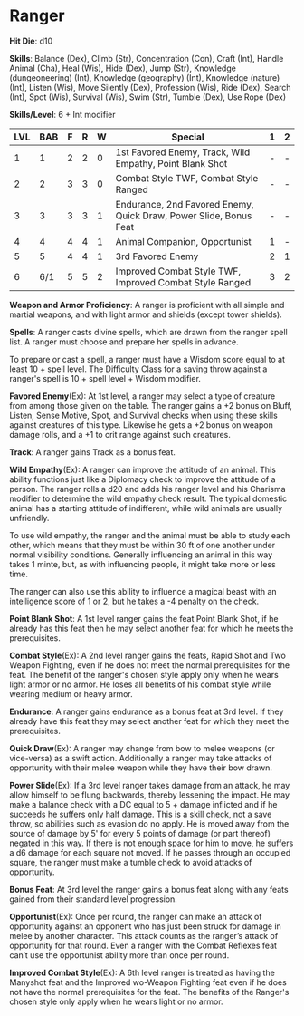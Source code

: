 # Ranger

**Hit Die**: d10

**Skills**: Balance (Dex), Climb (Str), Concentration (Con), Craft (Int), Handle Animal (Cha), Heal (Wis), Hide (Dex), Jump (Str), Knowledge (dungeoneering) (Int), Knowledge (geography) (Int), Knowledge (nature) (Int), Listen (Wis), Move Silently (Dex), Profession (Wis), Ride (Dex), Search (Int), Spot (Wis), Survival (Wis), Swim (Str), Tumble (Dex), Use Rope (Dex)

**Skills/Level**: 6 + Int modifier

LVL | BAB | F | R | W | Special | 1 | 2 
--- | --- | - | - | - | ------- | - | -
1   | 1   | 2 | 2 | 0 | 1st Favored Enemy, Track, Wild Empathy, Point Blank Shot | - | -  
2   | 2   | 3 | 3 | 0 | Combat Style TWF, Combat Style Ranged | - | -  
3   | 3   | 3 | 3 | 1 | Endurance, 2nd Favored Enemy, Quick Draw, Power Slide, Bonus Feat | - | -
4   | 4   | 4 | 4 | 1 | Animal Companion, Opportunist | 1 | -
5   | 5   | 4 | 4 | 1 | 3rd Favored Enemy | 2 | 1
6   | 6/1 | 5 | 5 | 2 | Improved Combat Style TWF, Improved Combat Style Ranged | 3 | 2

**Weapon and Armor Proficiency**: A ranger is proficient with all simple and martial weapons, and with light armor and shields (except tower shields).

**Spells**: A ranger casts divine spells, which are drawn from the ranger spell list. A ranger must choose and prepare her spells in advance. 

To prepare or cast a spell, a ranger must have a Wisdom score equal to at least 10 + spell level. The Difficulty Class for a saving throw against a ranger's spell is 10 + spell level + Wisdom modifier. 

**Favored Enemy**(Ex): At 1st level, a ranger may select a type of creature from among those given on the table. The ranger gains a +2 bonus on Bluff, Listen, Sense Motive, Spot, and Survival checks when using these skills against creatures of this type. Likewise he gets a +2 bonus on weapon damage rolls, and a +1 to crit range against such creatures.

**Track**: A ranger gains Track as a bonus feat.

**Wild Empathy**(Ex): A ranger can improve the attitude of an animal. This ability functions just like a Diplomacy check to improve the attitude of a person. The ranger rolls a d20 and adds his ranger level and his Charisma modifier to determine the wild empathy check result. The typical domestic animal has a starting attitude of indifferent, while wild animals are usually unfriendly.

To use wild empathy, the ranger and the animal must be able to study each other, which means that they must be within 30 ft of one another under normal visibility conditions. Generally influencing an animal in this way takes 1 minte, but, as with influencing people, it might take more or less time.

The ranger can also use this ability to influence a magical beast with an intelligence score of 1 or 2, but he takes a -4 penalty on the check.

**Point Blank Shot**: A 1st level ranger gains the feat Point Blank Shot, if he already has this feat then he may select another feat for which he meets the prerequisites.

**Combat Style**(Ex): A 2nd level ranger gains the feats, Rapid Shot and Two Weapon Fighting, even if he does not meet the normal prerequisites for the feat. The benefit of the ranger's chosen style apply only when he wears light armor or no armor. He loses all benefits of his combat style while wearing medium or heavy armor.

**Endurance**: A ranger gains endurance as a bonus feat at 3rd level. If they already have this feat they may select another feat for which they meet the prerequisites. 

**Quick Draw**(Ex): A ranger may change from bow to melee weapons (or vice-versa) as a swift action. Additionally a ranger may take attacks of opportunity with their melee weapon while they have their bow drawn.

**Power Slide**(Ex): If a 3rd level ranger takes damage from an attack, he may allow himself to be flung backwards, thereby lessening the impact. He may make a balance check with a DC equal to 5 + damage inflicted and if he succeeds he suffers only half damage. This is a skill check, not a save throw, so abilities such as evasion do no apply. He is moved away from the source of damage by 5' for every 5 points of damage (or part thereof) negated in this way. If there is not enough space for him to move, he suffers a d6 damage for each square not moved. If he passes through an occupied square, the ranger must make a tumble check to avoid attacks of opportunity.

**Bonus Feat**: At 3rd level the ranger gains a bonus feat along with any feats gained from their standard level progression.

**Opportunist**(Ex): Once per round, the ranger can make an attack of opportunity against an opponent who has just been struck for damage in melee by another character. This attack counts as the ranger’s attack of opportunity for that round. Even a ranger with the Combat Reflexes feat can’t use the opportunist ability more than once per round.

**Improved Combat Style**(Ex): A 6th level ranger is treated as having the Manyshot feat and the Improved wo-Weapon Fighting feat even if he does not have the normal prerequisites for the feat. The benefits of the Ranger's chosen style only apply when he wears light or no armor.